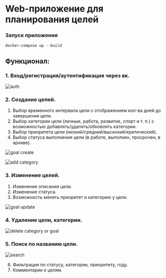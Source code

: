 # Web-приложение для планирования целей

### Запуск приложения

    docker-compose up --build

## Функционал:

### 1. Вход/регистрация/аутентификация через вк.

![auth](https://github.com/gmoroz/todolist/blob/master/readme_files/auth.gif)

### 2. Создание целей.

1.  Выбор временного интервала цели с отображением кол-ва дней до завершения цели.
2.  Выбор категории цели (личные, работа, развитие, спорт и т. п.) с возможностью добавлять/удалять/обновлять категории.
3.  Выбор приоритета цели (низкий/средний/выскокий/критический).
4.  Выбор статуса выполнения цели (в работе, выполнен, просрочен, в архиве).

![goal create](https://github.com/gmoroz/todolist/blob/master/readme_files/goal_create.gif)

![add category](https://github.com/gmoroz/todolist/blob/master/readme_files/add_category.gif)

### 3. Изменение целей.

1.  Изменение описания цели.
2.  Изменение статуса.
3.  Возможность менять приоритет и категорию у цели.

![goal update](https://github.com/gmoroz/todolist/blob/master/readme_files/goal_update.gif)

### 4. Удаление цели, категории.

![delete category or goal](https://github.com/gmoroz/todolist/blob/master/readme_files/delete_cat_goal.gif)

### 5. Поиск по названию цели.

![search](https://github.com/gmoroz/todolist/blob/master/readme_files/search.gif)

6.  Фильтрация по статусу, категории, приоритету, году.
7.  Комментарии к целям.

